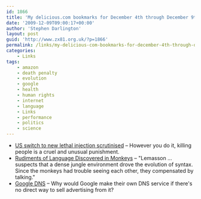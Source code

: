```yaml
---
id: 1866
title: 'My delicious.com bookmarks for December 4th through December 9th'
date: '2009-12-09T09:00:17+00:00'
author: 'Stephen Darlington'
layout: post
guid: 'http://www.zx81.org.uk/?p=1866'
permalink: /links/my-delicious-com-bookmarks-for-december-4th-through-december-9th.html
categories:
    - Links
tags:
    - amazon
    - death penalty
    - evolution
    - google
    - health
    - human rights
    - internet
    - language
    - Links
    - performance
    - politics
    - science
---
```


- [US switch to new lethal injection scrutinised](http://news.bbc.co.uk/1/hi/health/8401299.stm) – However you do it, killing people is a cruel and unusual punishment.
- [Rudiments of Language Discovered in Monkeys](http://www.wired.com/wiredscience/2009/12/monkey-talk/?utm_source=feedburner&utm_medium=feed&utm_campaign=Feed%3A+wired%2Findex+%28Wired%3A+Index+3+%28Top+Stories+2%29%29&utm_content=Google+Reader) – "Lemasson … suspects that a dense jungle environment drove the evolution of syntax. Since the monkeys had trouble seeing each other, they compensated by talking."
- [Google DNS](http://kottke.org/09/12/google-dns) – Why would Google make their own DNS service if there's no direct way to sell advertising from it?